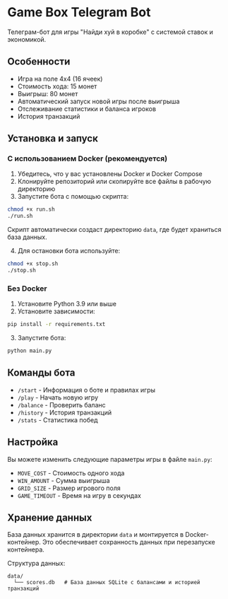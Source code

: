 # Game Box Telegram Bot

Телеграм-бот для игры "Найди хуй в коробке" с системой ставок и экономикой.

## Особенности

- Игра на поле 4x4 (16 ячеек)
- Стоимость хода: 15 монет
- Выигрыш: 80 монет
- Автоматический запуск новой игры после выигрыша
- Отслеживание статистики и баланса игроков
- История транзакций

## Установка и запуск

### С использованием Docker (рекомендуется)

1. Убедитесь, что у вас установлены Docker и Docker Compose
2. Клонируйте репозиторий или скопируйте все файлы в рабочую директорию
3. Запустите бота с помощью скрипта:

```bash
chmod +x run.sh
./run.sh
```

Скрипт автоматически создаст директорию `data`, где будет храниться база данных.

4. Для остановки бота используйте:

```bash
chmod +x stop.sh
./stop.sh
```

### Без Docker

1. Установите Python 3.9 или выше
2. Установите зависимости:

```bash
pip install -r requirements.txt
```

3. Запустите бота:

```bash
python main.py
```

## Команды бота

- `/start` - Информация о боте и правилах игры
- `/play` - Начать новую игру
- `/balance` - Проверить баланс
- `/history` - История транзакций
- `/stats` - Статистика побед

## Настройка

Вы можете изменить следующие параметры игры в файле `main.py`:

- `MOVE_COST` - Стоимость одного хода
- `WIN_AMOUNT` - Сумма выигрыша
- `GRID_SIZE` - Размер игрового поля
- `GAME_TIMEOUT` - Время на игру в секундах

## Хранение данных

База данных хранится в директории `data` и монтируется в Docker-контейнер.
Это обеспечивает сохранность данных при перезапуске контейнера.

Структура данных:
```
data/
  └── scores.db   # База данных SQLite с балансами и историей транзакций
```